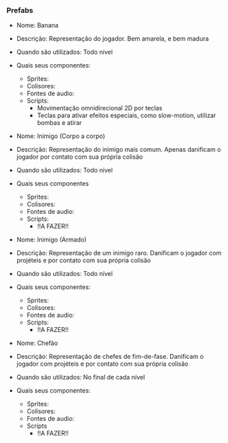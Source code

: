 ### Prefabs
- Nome: Banana
- Descrição: Representação do jogador. Bem amarela, e bem madura
- Quando são utilizados: Todo nível
- Quais seus componentes:
    - Sprites: 
    - Colisores:
    - Fontes de audio:
    - Scripts:
        - Movimentação omnidirecional 2D por teclas
        - Teclas para ativar efeitos especiais, como slow-motion, utilizar bombas e atirar

- Nome: Inimigo (Corpo a corpo)
- Descrição: Representação do inimigo mais comum. Apenas danificam o jogador por contato com sua própria colisão
- Quando são utilizados: Todo nível
- Quais seus componentes
    - Sprites:
    - Colisores:
    - Fontes de audio:
    - Scripts:
        - !!A FAZER!!

- Nome: Inimigo (Armado)
- Descrição: Representação de um inimigo raro. Danificam o jogador com projéteis e por contato com sua própria colisão
- Quando são utilizados: Todo nível
- Quais seus componentes:
    - Sprites:
    - Colisores:
    - Fontes de audio:
    - Scripts:
        - !!A FAZER!!
- Nome: Chefão
- Descrição: Representação de chefes de fim-de-fase. Danificam o jogador com projéteis e por contato com sua própria colisão
- Quando são utilizados: No final de cada nível
- Quais seus componentes:
    - Sprites:
    - Colisores:
    - Fontes de audio:
    - Scripts
        - !!A FAZER!!
